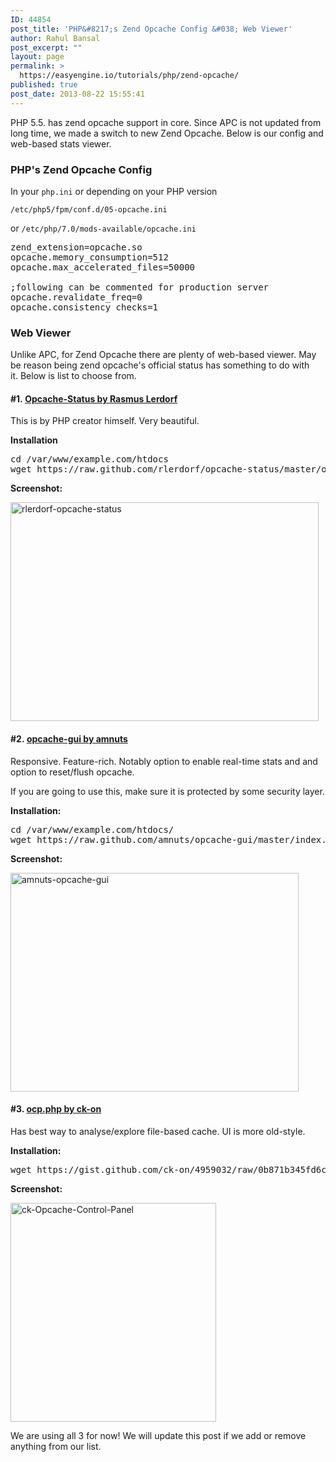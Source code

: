 ```yaml
---
ID: 44854
post_title: 'PHP&#8217;s Zend Opcache Config &#038; Web Viewer'
author: Rahul Bansal
post_excerpt: ""
layout: page
permalink: >
  https://easyengine.io/tutorials/php/zend-opcache/
published: true
post_date: 2013-08-22 15:55:41
---
```

PHP 5.5. has zend opcache support in core. Since APC is not updated from long time, we made a switch to new Zend Opcache. Below is our config and web-based stats viewer.
<h3>PHP's Zend Opcache Config</h3>
In your <code>php.ini</code> or depending on your PHP version

<code>/etc/php5/fpm/conf.d/05-opcache.ini</code>

or <code>/etc/php/7.0/mods-available/opcache.ini</code>
<pre class="no-highlight">zend_extension=opcache.so
opcache.memory_consumption=512
opcache.max_accelerated_files=50000

;following can be commented for production server
opcache.revalidate_freq=0
opcache.consistency_checks=1</pre>
<h3>Web Viewer</h3>
Unlike APC, for Zend Opcache there are plenty of web-based viewer. May be reason being zend opcache's official status has something to do with it. Below is list to choose from.
<h4>#1. <a href="https://github.com/rlerdorf/opcache-status">Opcache-Status by Rasmus Lerdorf</a></h4>
This is by PHP creator himself. Very beautiful.

<strong>Installation</strong>
<pre class="no-highlight">cd /var/www/example.com/htdocs
wget https://raw.github.com/rlerdorf/opcache-status/master/opcache.php</pre>
<strong>Screenshot:</strong>

<img class="alignnone size-large wp-image-44855" src="https://easyengine.io/wp-content/uploads/2013/08/rlerdorf-opcache-status-493x350.png" alt="rlerdorf-opcache-status" width="493" height="350" />
<h4>#2. <a href="https://github.com/amnuts">opcache-gui by amnuts</a></h4>
Responsive. Feature-rich. Notably option to enable real-time stats and and option to reset/flush opcache.

If you are going to use this, make sure it is protected by some security layer.

<strong>Installation:</strong>
<pre class="no-highlight">cd /var/www/example.com/htdocs/
wget https://raw.github.com/amnuts/opcache-gui/master/index.php -O op.php</pre>
<strong>Screenshot:</strong>

<img class="alignnone size-large wp-image-44856" src="https://easyengine.io/wp-content/uploads/2013/08/amnuts-opcache-gui-461x350.png" alt="amnuts-opcache-gui" width="461" height="350" />
<h4>#3. <a href="https://gist.github.com/ck-on/4959032">ocp.php by ck-on</a></h4>
Has best way to analyse/explore file-based cache. UI is more old-style.

<strong>Installation:</strong>
<pre class="no-highlight">wget https://gist.github.com/ck-on/4959032/raw/0b871b345fd6cfcd6d2be030c1f33d1ad6a475cb/ocp.php</pre>
<strong>Screenshot:</strong>

<img class="alignnone size-large wp-image-44858" src="https://easyengine.io/wp-content/uploads/2013/08/ck-Opcache-Control-Panel-329x350.png" alt="ck-Opcache-Control-Panel" width="329" height="350" />

We are using all 3 for now! We will update this post if we add or remove anything from our list.